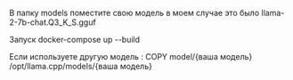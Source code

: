 В папку models поместите свою модель в моем случае это было llama-2-7b-chat.Q3_K_S.gguf

Запуск docker-compose up --build

Если используете другую модель :
  COPY model/{ваша модель} /opt/llama.cpp/models/{ваша модель}

